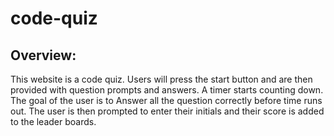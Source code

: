 # code-quiz

## Overview:
This website is a code quiz. Users will press the start button and are then provided with question prompts and answers. A timer starts counting down. The goal of the user is to Answer all the question correctly before time runs out. The user is then prompted to enter their initials and their score is added to the leader boards.